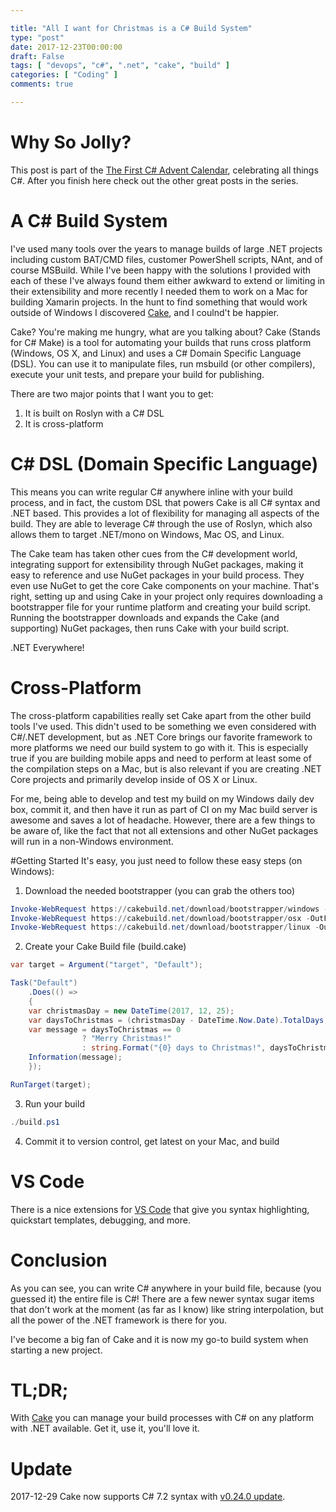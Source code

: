 ```yaml
---

title: "All I want for Christmas is a C# Build System"
type: "post"
date: 2017-12-23T00:00:00
draft: False
tags: [ "devops", "c#", ".net", "cake", "build" ]
categories: [ "Coding" ]
comments: true

---
```


# Why So Jolly?

This post is part of the [The First C# Advent Calendar](https://crosscuttingconcerns.com/The-First-C-Advent-Calendar), celebrating all things C#. After you finish here check out the other great posts in the series.

# A C# Build System

I've used many tools over the years to manage builds of large .NET projects including custom BAT/CMD files, customer PowerShell scripts, NAnt, and of course MSBuild. While I've been happy with the solutions I provided with each of these I've always found them either awkward to extend or limiting in their extensibility and more recently I needed them to work on a Mac for building Xamarin projects. In the hunt to find something that would work outside of Windows I discovered [Cake](https://cakebuild.net/), and I coulnd't be happier.

Cake? You're making me hungry, what are you talking about? Cake (Stands for C# Make) is a tool for automating your builds that runs cross platform (Windows, OS X, and Linux) and uses a C# Domain Specific Language (DSL). You can use it to manipulate files, run msbuild (or other compilers), execute your unit tests, and prepare your build for publishing.

There are two major points that I want you to get:

1) It is built on Roslyn with a C# DSL
2) It is cross-platform

# C# DSL (Domain Specific Language)

This means you can write regular C# anywhere inline with your build process, and in fact, the custom DSL that powers Cake is all C# syntax and .NET based. This provides a lot of flexibility for managing all aspects of the build. They are able to leverage C# through the use of Roslyn, which also allows them to target .NET/mono on Windows, Mac OS, and Linux.

The Cake team has taken other cues from the C# development world, integrating support for extensibility through NuGet packages, making it easy to reference and use NuGet packages in your build process. They even use NuGet to get the core Cake components on your machine. That's right, setting up and using Cake in your project only requires downloading a bootstrapper file for your runtime platform and creating your build script. Running the bootstrapper downloads and expands the Cake (and supporting) NuGet packages, then runs Cake with your build script.

.NET Everywhere!

# Cross-Platform
The cross-platform capabilities really set Cake apart from the other build tools I've used. This didn't used to be something we even considered with C#/.NET development, but as .NET Core brings our favorite framework to more platforms we need our build system to go with it. This is especially true if you are building mobile apps and need to perform at least some of the compilation steps on a Mac, but is also relevant if you are creating .NET Core projects and primarily develop inside of OS X or Linux.

For me, being able to develop and test my build on my Windows daily dev box, commit it, and then have it run as part of CI on my Mac build server is awesome and saves a lot of headache. However, there are a few things to be aware of, like the fact that not all extensions and other NuGet packages will run in a non-Windows environment.

#Getting Started
It's easy, you just need to follow these easy steps (on Windows):

1) Download the needed bootstrapper (you can grab the others too)

```PowerShell
Invoke-WebRequest https://cakebuild.net/download/bootstrapper/windows -OutFile build.ps1
Invoke-WebRequest https://cakebuild.net/download/bootstrapper/osx -OutFile buildm.sh
Invoke-WebRequest https://cakebuild.net/download/bootstrapper/linux -OutFile buildl.sh
```

2) Create your Cake Build file (build.cake)

```csharp
var target = Argument("target", "Default");

Task("Default")
	.Does(() =>
	{
	var christmasDay = new DateTime(2017, 12, 25);
	var daysToChristmas = (christmasDay - DateTime.Now.Date).TotalDays;
	var message = daysToChristmas == 0
				? "Merry Christmas!"
				: string.Format("{0} days to Christmas!", daysToChristmas);
	Information(message);
	});

RunTarget(target);
```

3) Run your build

```PowerShell
./build.ps1
```

4) Commit it to version control, get latest on your Mac, and build

# VS Code
There is a nice extensions for [VS Code](https://marketplace.visualstudio.com/items?itemName=cake-build.cake-vscode) that give you syntax highlighting, quickstart templates, debugging, and more.

# Conclusion
As you can see, you can write C# anywhere in your build file, because (you guessed it) the entire file is C#! There are a few newer syntax sugar items that don't work at the moment (as far as I know) like string interpolation, but all the power of the .NET framework is there for you.

I've become a big fan of Cake and it is now my go-to build system when starting a new project. 

# TL;DR;
With [Cake](https://cakebuild.net/) you can manage your build processes with C# on any platform with .NET available.
 Get it, use it, you'll love it.

# Update
2017-12-29 Cake now supports C# 7.2 syntax with [v0.24.0 update](https://cakebuild.net/blog/2017/12/cake-v0.24.0-released). 